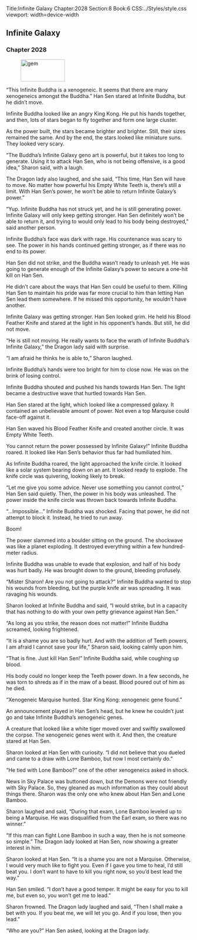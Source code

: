 Title:Infinite Galaxy 
Chapter:2028 
Section:8 
Book:6 
CSS:../Styles/style.css 
viewport: width=device-width
  
## Infinite Galaxy
### Chapter 2028 
<figure>
	<img src="../Images/gem.gif" alt="gem" id="gem" width="120" height="60" />
</figure>
  

  
  “This Infinite Buddha is a xenogeneic. It seems that there are many xenogeneics amongst the Buddha.” Han Sen stared at Infinite Buddha, but he didn’t move.

Infinite Buddha looked like an angry King Kong. He put his hands together, and then, lots of stars began to fly together and form one large cluster.

As the power built, the stars became brighter and brighter. Still, their sizes remained the same. And by the end, the stars looked like miniature suns. They looked very scary.

“The Buddha’s Infinite Galaxy geno art is powerful, but it takes too long to generate. Using it to attack Han Sen, who is not being offensive, is a good idea,” Sharon said, with a laugh.

The Dragon lady also laughed, and she said, “This time, Han Sen will have to move. No matter how powerful his Empty White Teeth is, there’s still a limit. With Han Sen’s power, he won’t be able to return Infinite Galaxy’s power.”

“Yup. Infinite Buddha has not struck yet, and he is still generating power. Infinite Galaxy will only keep getting stronger. Han Sen definitely won’t be able to return it, and trying to would only lead to his body being destroyed,” said another person.

Infinite Buddha’s face was dark with rage. His countenance was scary to see. The power in his hands continued getting stronger, as if there was no end to its power.

Han Sen did not strike, and the Buddha wasn’t ready to unleash yet. He was going to generate enough of the Infinite Galaxy’s power to secure a one-hit kill on Han Sen.

He didn’t care about the ways that Han Sen could be useful to them. Killing Han Sen to maintain his pride was far more crucial to him than letting Han Sen lead them somewhere. If he missed this opportunity, he wouldn’t have another.

Infinite Galaxy was getting stronger. Han Sen looked grim. He held his Blood Feather Knife and stared at the light in his opponent’s hands. But still, he did not move.

“He is still not moving. He really wants to face the wrath of Infinite Buddha’s Infinite Galaxy,” the Dragon lady said with surprise.

“I am afraid he thinks he is able to,” Sharon laughed.

Infinite Buddha’s hands were too bright for him to close now. He was on the brink of losing control.

Infinite Buddha shouted and pushed his hands towards Han Sen. The light became a destructive wave that hurtled towards Han Sen.

Han Sen stared at the light, which looked like a compressed galaxy. It contained an unbelievable amount of power. Not even a top Marquise could face-off against it.

Han Sen waved his Blood Feather Knife and created another circle. It was Empty White Teeth.

You cannot return the power possessed by Infinite Galaxy!” Infinite Buddha roared. It looked like Han Sen’s behavior thus far had humiliated him.

As Infinite Buddha roared, the light approached the knife circle. It looked like a solar system bearing down on an ant. It looked ready to explode. The knife circle was quivering, looking likely to break.

“Let me give you some advice. Never use something you cannot control,” Han Sen said quietly. Then, the power in his body was unleashed. The power inside the knife circle was thrown back towards Infinite Buddha.

“…Impossible…” Infinite Buddha was shocked. Facing that power, he did not attempt to block it. Instead, he tried to run away.

Boom!

The power slammed into a boulder sitting on the ground. The shockwave was like a planet exploding. It destroyed everything within a few hundred-meter radius.

Infinite Buddha was unable to evade that explosion, and half of his body was hurt badly. He was brought down to the ground, bleeding profusely.

“Mister Sharon! Are you not going to attack?” Infinite Buddha wanted to stop his wounds from bleeding, but the purple knife air was spreading. It was ravaging his wounds.

Sharon looked at Infinite Buddha and said, “I would strike, but in a capacity that has nothing to do with your own petty grievance against Han Sen.”

“As long as you strike, the reason does not matter!” Infinite Buddha screamed, looking frightened.

“It is a shame you are so badly hurt. And with the addition of Teeth powers, I am afraid I cannot save your life,” Sharon said, looking calmly upon him.

“That is fine. Just kill Han Sen!” Infinite Buddha said, while coughing up blood.

His body could no longer keep the Teeth power down. In a few seconds, he was torn to shreds as if in the maw of a beast. Blood poured out of him as he died.

“Xenogeneic Marquise hunted. Star King Kong: xenogeneic gene found.”

An announcement played in Han Sen’s head, but he knew he couldn’t just go and take Infinite Buddha’s xenogeneic genes.

A creature that looked like a white tiger moved over and swiftly swallowed the corpse. The xenogeneic genes went with it. And then, the creature stared at Han Sen.

Sharon looked at Han Sen with curiosity. “I did not believe that you dueled and came to a draw with Lone Bamboo, but now I most certainly do.”

“He tied with Lone Bamboo?” one of the other xenogeneics asked in shock.

News in Sky Palace was buttoned down, but the Demons were not friendly with Sky Palace. So, they gleaned as much information as they could about things there. Sharon was the only one who knew about Han Sen and Lone Bamboo.

Sharon laughed and said, “During that exam, Lone Bamboo leveled up to being a Marquise. He was disqualified from the Earl exam, so there was no winner.”

“If this man can fight Lone Bamboo in such a way, then he is not someone so simple.” The Dragon lady looked at Han Sen, now showing a greater interest in him.

Sharon looked at Han Sen. “It is a shame you are not a Marquise. Otherwise, I would very much like to fight you. Even if I gave you time to heal, I’d still beat you. I don’t want to have to kill you right now, so you’d best lead the way.”

Han Sen smiled. “I don’t have a good temper. It might be easy for you to kill me, but even so, you won’t get me to lead.”

Sharon frowned. The Dragon lady laughed and said, “Then I shall make a bet with you. If you beat me, we will let you go. And if you lose, then you lead.”

“Who are you?” Han Sen asked, looking at the Dragon lady.
